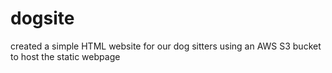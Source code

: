 # dogsite
created a simple HTML website for our dog sitters using an AWS S3 bucket to host the static webpage
